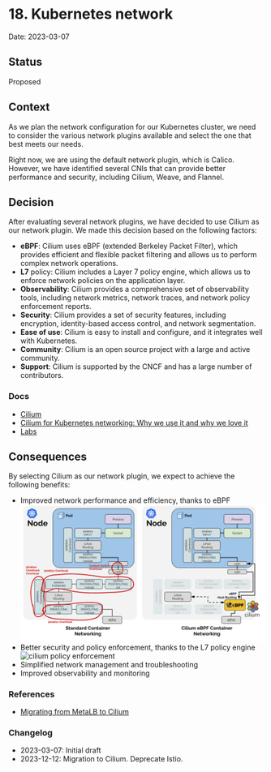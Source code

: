 # 18. Kubernetes network

Date: 2023-03-07

## Status

Proposed

## Context

As we plan the network configuration for our Kubernetes cluster, we need to consider the various network plugins 
available and select the one that best meets our needs.

Right now, we are using the default network plugin, which is Calico. However, we have identified several CNIs that can 
provide better performance and security, including Cilium, Weave, and Flannel.

## Decision

After evaluating several network plugins, we have decided to use Cilium as our network plugin. 
We made this decision based on the following factors:

- **eBPF**: Cilium uses eBPF (extended Berkeley Packet Filter), which provides efficient and flexible packet filtering and 
  allows us to perform complex network operations.
- **L7** policy: Cilium includes a Layer 7 policy engine, which allows us to enforce 
  network policies on the application layer.
- **Observability**: Cilium provides a comprehensive set of observability tools, including 
  network metrics, network traces, and network policy enforcement reports.
- **Security**: Cilium provides a set of security features, including encryption, 
  identity-based access control, and network segmentation.
- **Ease of use**: Cilium is easy to install and configure, and it integrates well with 
  Kubernetes.
- **Community**: Cilium is an open source project with a large and active community.
- **Support**: Cilium is supported by the CNCF and has a large number of contributors.

### Docs

- [Cilium](https://cilium.io/)
- [Cilium for Kubernetes networking: Why we use it and why we love it](https://blog.palark.com/why-cilium-for-kubernetes-networking/)
- [Labs](https://isovalent.com/resource-library/labs/)

## Consequences

By selecting Cilium as our network plugin, we expect to achieve the following benefits:

- Improved network performance and efficiency, thanks to eBPF
![ebpf host routing diagram](./proof/ADR-0018/ebpf-host-routing-diagram.png)
- Better security and policy enforcement, thanks to the L7 policy engine
![cilium policy enforcement](https://docs.cilium.io/en/latest/_images/cilium_bpf_endpoint.svg)
- Simplified network management and troubleshooting
- Improved observability and monitoring

### References

- [Migrating from MetaLB to Cilium](https://blog.stonegarden.dev/articles/2023/12/migrating-from-metallb-to-cilium/)

### Changelog

- 2023-03-07: Initial draft
- 2023-12-12: Migration to Cilium. Deprecate Istio.
